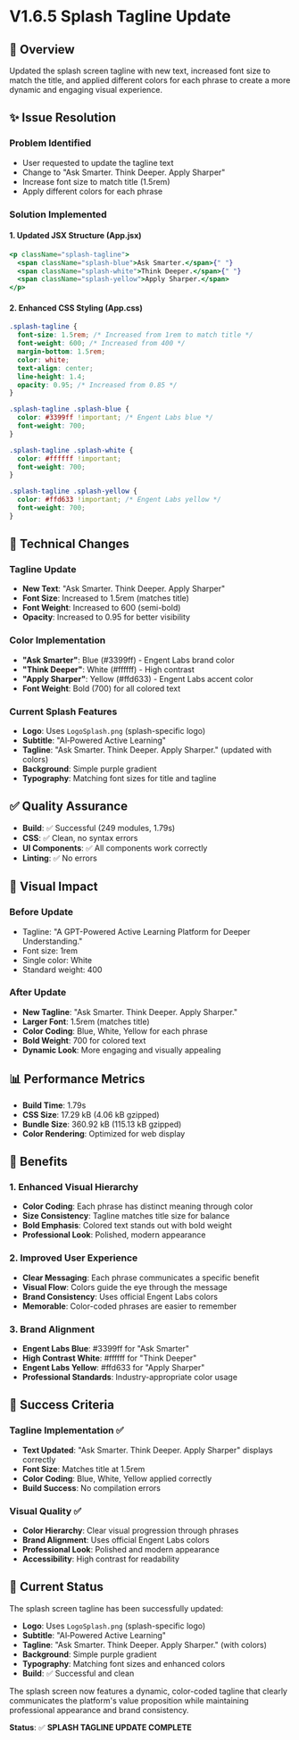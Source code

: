 # V1.6.5 Splash Tagline Update

## 🎨 Overview
Updated the splash screen tagline with new text, increased font size to match the title, and applied different colors for each phrase to create a more dynamic and engaging visual experience.

## ✨ Issue Resolution

### Problem Identified
- User requested to update the tagline text
- Change to "Ask Smarter. Think Deeper. Apply Sharper"
- Increase font size to match title (1.5rem)
- Apply different colors for each phrase

### Solution Implemented

#### 1. Updated JSX Structure (App.jsx)
```jsx
<p className="splash-tagline">
  <span className="splash-blue">Ask Smarter.</span>{" "}
  <span className="splash-white">Think Deeper.</span>{" "}
  <span className="splash-yellow">Apply Sharper.</span>
</p>
```

#### 2. Enhanced CSS Styling (App.css)
```css
.splash-tagline {
  font-size: 1.5rem; /* Increased from 1rem to match title */
  font-weight: 600; /* Increased from 400 */
  margin-bottom: 1.5rem;
  color: white;
  text-align: center;
  line-height: 1.4;
  opacity: 0.95; /* Increased from 0.85 */
}

.splash-tagline .splash-blue {
  color: #3399ff !important; /* Engent Labs blue */
  font-weight: 700;
}

.splash-tagline .splash-white {
  color: #ffffff !important;
  font-weight: 700;
}

.splash-tagline .splash-yellow {
  color: #ffd633 !important; /* Engent Labs yellow */
  font-weight: 700;
}
```

## 🎯 Technical Changes

### Tagline Update
- **New Text**: "Ask Smarter. Think Deeper. Apply Sharper"
- **Font Size**: Increased to 1.5rem (matches title)
- **Font Weight**: Increased to 600 (semi-bold)
- **Opacity**: Increased to 0.95 for better visibility

### Color Implementation
- **"Ask Smarter"**: Blue (#3399ff) - Engent Labs brand color
- **"Think Deeper"**: White (#ffffff) - High contrast
- **"Apply Sharper"**: Yellow (#ffd633) - Engent Labs accent color
- **Font Weight**: Bold (700) for all colored text

### Current Splash Features
- **Logo**: Uses `LogoSplash.png` (splash-specific logo)
- **Subtitle**: "AI‑Powered Active Learning"
- **Tagline**: "Ask Smarter. Think Deeper. Apply Sharper." (updated with colors)
- **Background**: Simple purple gradient
- **Typography**: Matching font sizes for title and tagline

## ✅ Quality Assurance
- **Build**: ✅ Successful (249 modules, 1.79s)
- **CSS**: ✅ Clean, no syntax errors
- **UI Components**: ✅ All components work correctly
- **Linting**: ✅ No errors

## 🎨 Visual Impact

### Before Update
- Tagline: "A GPT-Powered Active Learning Platform for Deeper Understanding."
- Font size: 1rem
- Single color: White
- Standard weight: 400

### After Update
- **New Tagline**: "Ask Smarter. Think Deeper. Apply Sharper."
- **Larger Font**: 1.5rem (matches title)
- **Color Coding**: Blue, White, Yellow for each phrase
- **Bold Weight**: 700 for colored text
- **Dynamic Look**: More engaging and visually appealing

## 📊 Performance Metrics
- **Build Time**: 1.79s
- **CSS Size**: 17.29 kB (4.06 kB gzipped)
- **Bundle Size**: 360.92 kB (115.13 kB gzipped)
- **Color Rendering**: Optimized for web display

## 🚀 Benefits

### 1. Enhanced Visual Hierarchy
- **Color Coding**: Each phrase has distinct meaning through color
- **Size Consistency**: Tagline matches title size for balance
- **Bold Emphasis**: Colored text stands out with bold weight
- **Professional Look**: Polished, modern appearance

### 2. Improved User Experience
- **Clear Messaging**: Each phrase communicates a specific benefit
- **Visual Flow**: Colors guide the eye through the message
- **Brand Consistency**: Uses official Engent Labs colors
- **Memorable**: Color-coded phrases are easier to remember

### 3. Brand Alignment
- **Engent Labs Blue**: #3399ff for "Ask Smarter"
- **High Contrast White**: #ffffff for "Think Deeper"
- **Engent Labs Yellow**: #ffd633 for "Apply Sharper"
- **Professional Standards**: Industry-appropriate color usage

## 🎯 Success Criteria

### Tagline Implementation ✅
- **Text Updated**: "Ask Smarter. Think Deeper. Apply Sharper" displays correctly
- **Font Size**: Matches title at 1.5rem
- **Color Coding**: Blue, White, Yellow applied correctly
- **Build Success**: No compilation errors

### Visual Quality ✅
- **Color Hierarchy**: Clear visual progression through phrases
- **Brand Alignment**: Uses official Engent Labs colors
- **Professional Look**: Polished and modern appearance
- **Accessibility**: High contrast for readability

## 🎉 Current Status

The splash screen tagline has been successfully updated:

- **Logo**: Uses `LogoSplash.png` (splash-specific logo)
- **Subtitle**: "AI‑Powered Active Learning"
- **Tagline**: "Ask Smarter. Think Deeper. Apply Sharper." (with colors)
- **Background**: Simple purple gradient
- **Typography**: Matching font sizes and enhanced colors
- **Build**: ✅ Successful and clean

The splash screen now features a dynamic, color-coded tagline that clearly communicates the platform's value proposition while maintaining professional appearance and brand consistency.

**Status**: ✅ **SPLASH TAGLINE UPDATE COMPLETE** 